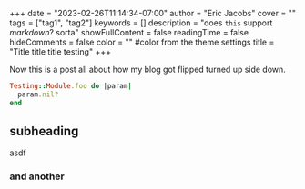+++
date = "2023-02-26T11:14:34-07:00"
author = "Eric Jacobs"
cover = ""
tags = ["tag1", "tag2"]
keywords = []
description = "does `this` support _markdown_? sorta"
showFullContent = false
readingTime = false
hideComments = false
color = "" #color from the theme settings
title = "Title title title testing"
+++

Now this is a post all about how my blog got flipped turned up side down.

```ruby
Testing::Module.foo do |param|
  param.nil?
end
```

## subheading

asdf

### and another
